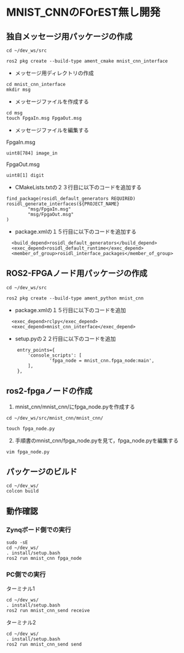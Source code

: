 # MNIST_CNNのFOrEST無し開発


## 独自メッセージ用パッケージの作成
`cd ~/dev_ws/src`

`ros2 pkg create --build-type ament_cmake mnist_cnn_interface`

- メッセージ用ディレクトリの作成

```
cd mnist_cnn_interface
mkdir msg
```

- メッセージファイルを作成する

```
cd msg
touch FpgaIn.msg FpgaOut.msg
```

- メッセージファイルを編集する

FpgaIn.msg
```
uint8[784] image_in
```

FpgaOut.msg
```
uint8[1] digit
```

- CMakeLists.txtの２３行目に以下のコードを追加する
```
find_package(rosidl_default_generators REQUIRED)
rosidl_generate_interfaces(${PROJECT_NAME}
        "msg/FpgaIn.msg"
        "msg/FpgaOut.msg"
)
```

- package.xmlの１５行目に以下のコードを追加する
```
  <build_depend>rosidl_default_generators</build_depend>
  <exec_depend>rosidl_default_runtime</exec_depend>
  <member_of_group>rosidl_interface_packages</member_of_group>
```


## ROS2-FPGAノード用パッケージの作成

`cd ~/dev_ws/src`

`ros2 pkg create --build-type ament_python mnist_cnn`

- package.xmlの１５行目に以下のコードを追加
```
  <exec_depend>rclpy</exec_depend>
  <exec_depend>mnist_cnn_interface</exec_depend>
```

- setup.pyの２２行目に以下のコードを追加
```
    entry_points={
        'console_scripts': [
                'fpga_node = mnist_cnn.fpga_node:main',
        ],
    },
```

## ros2-fpgaノードの作成

1. mnist_cnn/mnist_cnn/にfpga_node.pyを作成する

 `cd ~/dev_ws/src/mnist_cnn/mnist_cnn/`
 
`touch fpga_node.py`

2. 手順書のmnist_cnn/fpga_node.pyを見て，fpga_node.pyを編集する

`vim fpga_node.py`



## パッケージのビルド
```
cd ~/dev_ws/
colcon build
````

## 動作確認

### Zynqボード側での実行
```
sudo -sE
cd ~/dev_ws/
. install/setup.bash
ros2 run mnist_cnn fpga_node
```


### PC側での実行
ターミナル1
```
cd ~/dev_ws/
. install/setup.bash
ros2 run mnist_cnn_send receive
```

ターミナル2
```
cd ~/dev_ws/
. install/setup.bash
ros2 run mnist_cnn_send send
```
